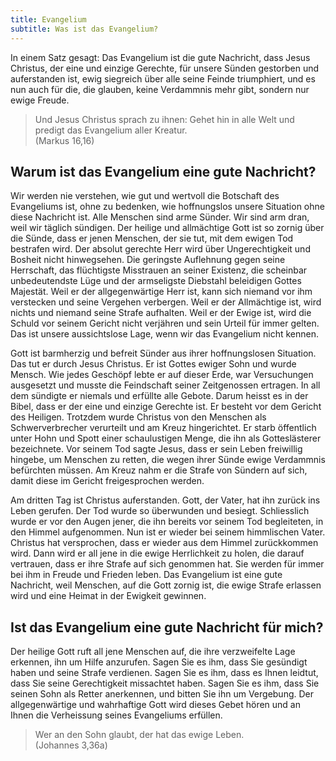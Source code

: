```yaml
---
title: Evangelium
subtitle: Was ist das Evangelium?
---
```


In einem Satz gesagt: Das Evangelium ist die gute Nachricht, dass Jesus Christus, der eine und einzige Gerechte, für unsere Sünden gestorben und auferstanden ist, ewig siegreich über alle seine Feinde triumphiert, und es nun auch für die, die glauben, keine Verdammnis mehr gibt, sondern nur ewige Freude.

> Und Jesus Christus sprach zu ihnen: Gehet hin in alle Welt und predigt das Evangelium aller Kreatur.  
(Markus 16,16)

## Warum ist das Evangelium eine gute Nachricht?

Wir werden nie verstehen, wie gut und wertvoll die Botschaft des Evangeliums ist, ohne zu bedenken, wie hoffnungslos unsere Situation ohne diese Nachricht ist. Alle Menschen sind arme Sünder. Wir sind arm dran, weil wir täglich sündigen. Der heilige und allmächtige Gott ist so zornig über die Sünde, dass er jenen Menschen, der sie tut, mit dem ewigen Tod bestrafen wird. Der absolut gerechte Herr wird über Ungerechtigkeit und Bosheit nicht hinwegsehen. Die geringste Auflehnung gegen seine Herrschaft, das flüchtigste Misstrauen an seiner Existenz, die scheinbar unbedeutendste Lüge und der armseligste Diebstahl beleidigen Gottes Majestät. Weil er der allgegenwärtige Herr ist, kann sich niemand vor ihm verstecken und seine Vergehen verbergen. Weil er der Allmächtige ist, wird nichts und niemand seine Strafe aufhalten. Weil er der Ewige ist, wird die Schuld vor seinem Gericht nicht verjähren und sein Urteil für immer gelten. Das ist unsere aussichtslose Lage, wenn wir das Evangelium nicht kennen.

Gott ist barmherzig und befreit Sünder aus ihrer hoffnungslosen Situation. Das tut er durch Jesus Christus. Er ist Gottes ewiger Sohn und wurde Mensch. Wie jedes Geschöpf lebte er auf dieser Erde, war Versuchungen ausgesetzt und musste die Feindschaft seiner Zeitgenossen ertragen. In all dem sündigte er niemals und erfüllte alle Gebote. Darum heisst es in der Bibel, dass er der eine und einzige Gerechte ist. Er besteht vor dem Gericht des Heiligen. Trotzdem wurde Christus von den Menschen als Schwerverbrecher verurteilt und am Kreuz hingerichtet. Er starb öffentlich unter Hohn und Spott einer schaulustigen Menge, die ihn als Gotteslästerer bezeichnete. Vor seinem Tod sagte Jesus, dass er sein Leben freiwillig hingebe, um Menschen zu retten, die wegen ihrer Sünde ewige Verdammnis befürchten müssen. Am Kreuz nahm er die Strafe von Sündern auf sich, damit diese im Gericht freigesprochen werden.

Am dritten Tag ist Christus auferstanden. Gott, der Vater, hat ihn zurück ins Leben gerufen. Der Tod wurde so überwunden und besiegt. Schliesslich wurde er vor den Augen jener, die ihn bereits vor seinem Tod begleiteten, in den Himmel aufgenommen. Nun ist er wieder bei seinem himmlischen Vater. Christus hat versprochen, dass er wieder aus dem Himmel zurückkommen wird. Dann wird er all jene in die ewige Herrlichkeit zu holen, die darauf vertrauen, dass er ihre Strafe auf sich genommen hat. Sie werden für immer bei ihm in Freude und Frieden leben. Das Evangelium ist eine gute Nachricht, weil Menschen, auf die Gott zornig ist, die ewige Strafe erlassen wird und eine Heimat in der Ewigkeit gewinnen.

## Ist das Evangelium eine gute Nachricht für mich?

Der heilige Gott ruft all jene Menschen auf, die ihre verzweifelte Lage erkennen, ihn um Hilfe anzurufen. Sagen Sie es ihm, dass Sie gesündigt haben und seine Strafe verdienen. Sagen Sie es ihm, dass es Ihnen leidtut, dass Sie seine Gerechtigkeit missachtet haben. Sagen Sie es ihm, dass Sie seinen Sohn als Retter anerkennen, und bitten Sie ihn um Vergebung. Der allgegenwärtige und wahrhaftige Gott wird dieses Gebet hören und an Ihnen die Verheissung seines Evangeliums erfüllen.

> Wer an den Sohn glaubt, der hat das ewige Leben.  
(Johannes 3,36a)
